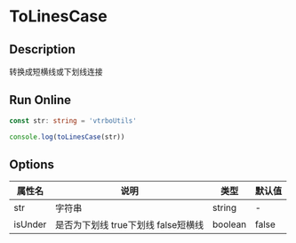 # ToLinesCase

## Description
转换成短横线或下划线连接

## Run Online

<RunCode :language="ts" :dependency="`
function toLinesCase(str: string, isUnder: boolean = false): string {
  return str
    .replace(/^[-|_]+|[-|_]+\$/g, '')
    .replace(/^[A-Z]/g, key => key.toLowerCase())
    .replace(/[A-Z]/g, key => \`\${isUnder ? '_' : '-'}\${key.toLowerCase()}\`)
}`">

```ts
const str: string = 'vtrboUtils'

console.log(toLinesCase(str))
```

</RunCode>

## Options

<div class="utils-table">

| 属性名 | 说明 | 类型 | 默认值 |
| --- | --- | --- | --- |
| str | 字符串 | string | - |
| isUnder | 是否为下划线 true下划线 false短横线 | boolean | false |

</div>